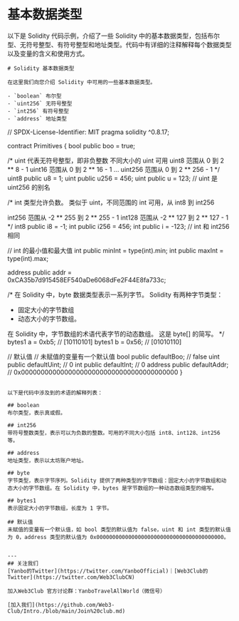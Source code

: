 # 基本数据类型
以下是 Solidity 代码示例，介绍了一些 Solidity 中的基本数据类型，包括布尔型、无符号整型、有符号整型和地址类型。代码中有详细的注释解释每个数据类型以及变量的含义和使用方式。

```solidity
# Solidity 基本数据类型

在这里我们向您介绍 Solidity 中可用的一些基本数据类型。

- `boolean` 布尔型
- `uint256` 无符号整型
- `int256` 有符号整型
- `address` 地址类型

```
// SPDX-License-Identifier: MIT
pragma solidity ^0.8.17;

contract Primitives {
bool public boo = true;

/*
uint 代表无符号整型，即非负整数
不同大小的 uint 可用
    uint8   范围从 0 到 2 ** 8 - 1
    uint16  范围从 0 到 2 ** 16 - 1
    ...
    uint256 范围从 0 到 2 ** 256 - 1
*/
uint8 public u8 = 1;
uint public u256 = 456;
uint public u = 123; // uint 是 uint256 的别名

/*
int 类型允许负数。
类似于 uint，不同范围的 int 可用，从 int8 到 int256

int256 范围从 -2 ** 255 到 2 ** 255 - 1
int128 范围从 -2 ** 127 到 2 ** 127 - 1
*/
int8 public i8 = -1;
int public i256 = 456;
int public i = -123; // int 和 int256 相同

// int 的最小值和最大值
int public minInt = type(int).min;
int public maxInt = type(int).max;

address public addr = 0xCA35b7d915458EF540aDe6068dFe2F44E8fa733c;

/*
在 Solidity 中，byte 数据类型表示一系列字节。
Solidity 有两种字节类型：

- 固定大小的字节数组
- 动态大小的字节数组。

在 Solidity 中，字节数组的术语代表字节的动态数组。
这是 byte[] 的简写。
*/
bytes1 a = 0xb5; //  [10110101]
bytes1 b = 0x56; //  [01010110]

// 默认值
// 未赋值的变量有一个默认值
bool public defaultBoo; // false
uint public defaultUint; // 0
int public defaultInt; // 0
address public defaultAddr; // 0x0000000000000000000000000000000000000000
}
```

以下是代码中涉及到的术语的解释列表：

## boolean
布尔类型，表示真或假。

## int256
带符号整数类型，表示可以为负数的整数。可用的不同大小包括 int8、int128、int256 等。

## address
地址类型，表示以太坊账户地址。

## byte
字节类型，表示字节序列。Solidity 提供了两种类型的字节数组：固定大小的字节数组和动态大小的字节数组。在 Solidity 中，bytes 是字节数组的一种动态数组类型的缩写。

## bytes1
表示固定大小的字节数组，长度为 1 字节。

## 默认值
未赋值的变量有一个默认值，如 bool 类型的默认值为 false，uint 和 int 类型的默认值为 0，address 类型的默认值为 0x0000000000000000000000000000000000000000。


---
## 关注我们
[Yanbo的Twitter](https://twitter.com/YanboOfficial)｜[Web3Club的Twitter](https://twitter.com/Web3ClubCN)

加入Web3Club 官方讨论群：YanboTravelAllWorld（微信号）

[加入我们](https://github.com/Web3-Club/Intro./blob/main/Join%20club.md)